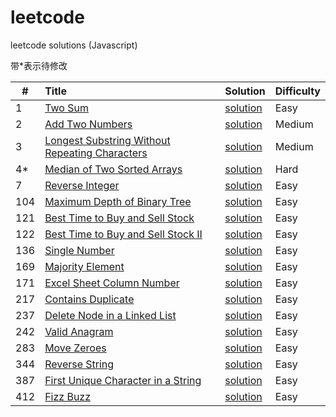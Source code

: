 # leetcode
leetcode solutions (Javascript)

带*表示待修改

| #             | Title           | Solution  | Difficulty |
| ------------- |:-------------   | :---------| :----------|
| 1      | [Two Sum](https://leetcode.com/problems/two-sum/?tab=Description) | [solution](https://github.com/Fareeha666/leetcode/blob/master/1-Two-Sum.js) | Easy |
|2       | [Add Two Numbers](https://leetcode.com/problems/add-two-numbers/?tab=Description) | [solution](https://github.com/Fareeha666/leetcode/blob/master/2-Add-Two-Numbers.js) | Medium |
|3       | [Longest Substring Without Repeating Characters](https://leetcode.com/problems/longest-substring-without-repeating-characters/#/description) | [solution](https://github.com/Fareeha666/leetcode/blob/master/3-Longest-Substring-Without-Repeating-Characters.js) | Medium |
|4*      | [Median of Two Sorted Arrays](https://leetcode.com/problems/median-of-two-sorted-arrays/#/description) | [solution](https://github.com/Fareeha666/leetcode/blob/master/4-Median-of-Two-Sorted-Arrays.js) |Hard|
|7       | [Reverse Integer](https://leetcode.com/problems/reverse-integer/#/description) | [solution](https://github.com/Fareeha666/leetcode/blob/master/7-Reverse-Integer.js) | Easy |
|104     | [Maximum Depth of Binary Tree](https://leetcode.com/problems/maximum-depth-of-binary-tree/#/description) | [solution](https://github.com/Fareeha666/leetcode/blob/master/104-Maximum-Depth-of-Binary-Tree.js) | Easy |
|121     | [Best Time to Buy and Sell Stock](https://leetcode.com/problems/best-time-to-buy-and-sell-stock/#/description) | [solution](https://github.com/Fareeha666/leetcode/blob/master/121-Best-Time-to-Buy-and-Sell-Stock.js) | Easy |
|122     | [ Best Time to Buy and Sell Stock II](https://leetcode.com/problems/best-time-to-buy-and-sell-stock-ii/#/description) | [solution](https://github.com/Fareeha666/leetcode/blob/master/122-Best-Time-to-Buy-and-Sell-Stock-II.js) | Easy |
|136     | [Single Number](https://leetcode.com/problems/single-number/#/description) | [solution](https://github.com/Fareeha666/leetcode/blob/master/136-Single-Number.js) | Easy |
|169     | [Majority Element](https://leetcode.com/problems/majority-element/#/description) | [solution](https://github.com/Fareeha666/leetcode/blob/master/169-Majority-Element.js) | Easy |
|171     | [Excel Sheet Column Number](https://leetcode.com/problems/excel-sheet-column-number/#/description) | [solution](https://github.com/Fareeha666/leetcode/blob/171-Excel-Sheet-Column-Number.js) | Easy |
|217     | [Contains Duplicate](https://leetcode.com/problems/contains-duplicate/#/description) | [solution](https://github.com/Fareeha666/leetcode/blob/master/217-Contains-Duplicate.js) | Easy |
|237     | [Delete Node in a Linked List](https://leetcode.com/problems/delete-node-in-a-linked-list/#/description) | [solution](https://github.com/Fareeha666/leetcode/blob/master/237-Delete-Node-in-a-Linked-List.js) | Easy |
|242     | [Valid Anagram](https://leetcode.com/problems/valid-anagram/#/description) | [solution](https://github.com/Fareeha666/leetcode/blob/master/242-Valid-Anagram.js) | Easy |
|283     | [Move Zeroes](https://leetcode.com/problems/move-zeroes/#/description) | [solution](https://github.com/Fareeha666/leetcode/blob/master/283-Move-Zeroes.js) | Easy |
|344     | [Reverse String](https://leetcode.com/problems/reverse-string/#/description) | [solution](https://github.com/Fareeha666/leetcode/blob/master/344-Reverse-String.js) | Easy |
|387     | [First Unique Character in a String](https://leetcode.com/problems/first-unique-character-in-a-string/#/description) | [solution](https://github.com/Fareeha666/leetcode/blob/master/387-First-Unique-Character-in-a-String.js) | Easy |
|412     | [Fizz Buzz](https://leetcode.com/problems/fizz-buzz/#/description) | [solution](https://github.com/Fareeha666/leetcode/blob/master/412-Fizz-Buzz.js) | Easy |
